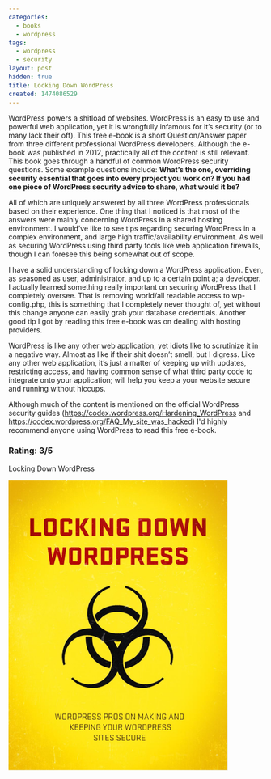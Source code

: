 ```yaml
---
categories:
  - books
  - wordpress
tags:
  - wordpress
  - security
layout: post
hidden: true
title: Locking Down WordPress
created: 1474086529
---
```


WordPress powers a shitload of websites. WordPress is an easy to use and powerful web application, yet it is wrongfully infamous for it’s security (or to many lack their off). This free e-book is a short Question/Answer paper from three different professional WordPress developers. Although the e-book was published in 2012, practically all of the content is still relevant. This book goes through a handful of common WordPress security questions. Some example questions include:
**What’s the one, overriding security essential that goes into every project you work on?
If you had one piece of WordPress security advice to share, what would it be?**

All of which are uniquely answered by all three WordPress professionals based on their experience. One thing that I noticed is that most of the answers were mainly concerning WordPress in a shared hosting environment. I would’ve like to see tips regarding securing WordPress in a complex environment, and large high traffic/availability environment.  As well as securing WordPress using third party tools like web application firewalls, though I can foresee this being somewhat out of scope.

I have a solid understanding of locking down a WordPress application. Even, as seasoned as user, administrator, and up to a certain point a; a developer. I actually learned something really important on securing WordPress that I completely oversee. That is removing world/all readable access to wp-config.php, this is something that I completely never thought of, yet without this change anyone can easily grab your database credentials. Another good tip I got by reading this free e-book was on dealing with hosting providers.

WordPress is like any other web application, yet idiots like to scrutinize it in a negative way. Almost as like if their shit doesn’t smell, but I digress.  Like any other web application, it’s just a matter of keeping up with updates, restricting access, and having common sense of what third party code to integrate onto your application; will help you keep a your website secure and running without hiccups.

Although much of the content is mentioned on the official WordPress security guides (<a href="https://codex.wordpress.org/Hardening_WordPress" target="_blank">https://codex.wordpress.org/Hardening_WordPress</a> and <a href="https://codex.wordpress.org/FAQ_My_site_was_hacked" target="_blank">https://codex.wordpress.org/FAQ_My_site_was_hacked</a>) I'd highly recommend anyone using WordPress to read this free e-book.

### Rating: 3/5

Locking Down WordPress

<a href="https://build.codepoet.com/2012/07/10/locking-down-wordpress/" target="_blank"><img src="/assets/books/Locking-Down-WordPress.png"></a>
